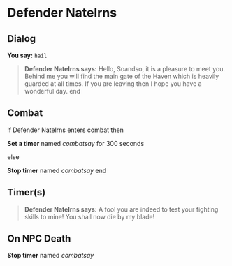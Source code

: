 # Defender Natelrns


## Dialog

**You say:** `hail`



>**Defender Natelrns says:** Hello, Soandso, it is a pleasure to meet you. Behind me you will find the main gate of the Haven which is heavily guarded at all times. If you are leaving then I hope you have a wonderful day.
end



## Combat

if Defender Natelrns enters combat  then


**Set a timer** named *combatsay* for 300 seconds

else


**Stop timer** named *combatsay*
end



## Timer(s)

>**Defender Natelrns says:** A fool you are indeed to test your fighting skills to mine!  You shall now die by my blade!


## On NPC Death

**Stop timer** named *combatsay*